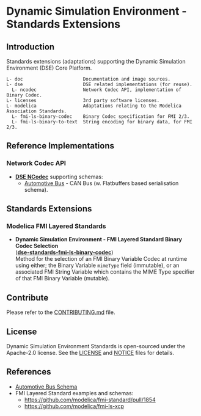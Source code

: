 <!--
Copyright 2023 Robert Bosch GmbH

SPDX-License-Identifier: Apache-2.0
-->

# Dynamic Simulation Environment - Standards Extensions


## Introduction

Standards extensions (adaptations) supporting the Dynamic Simulation Environment (DSE) Core Platform.

```
L- doc                      Documentation and image sources.
L- dse                      DSE related implementations (for reuse).
  L- ncodec                 Network Codec API, implementation of Binary Codec.
L- licenses                 3rd party software licenses.
L- modelica                 Adaptations relating to the Modelica Association Standards.
  L- fmi-ls-binary-codec    Binary Codec specification for FMI 2/3.
  L- fmi-ls-binary-to-text  String encoding for binary data, for FMI 2/3.
```



## Reference Implementations

### Network Codec API

* **[DSE NCodec](dse/ncodec/README.md)** supporting schemas:
  * [Automotive Bus](dse/ncodec/libs/automotive-bus/README.md) - CAN Bus (w. Flatbuffers based serialisation schema).



## Standards Extensions

### Modelica FMI Layered Standards

* **Dynamic Simulation Environment - FMI Layered Standard Binary Codec Selection**\
  (**[dse-standards-fmi-ls-binary-codec](modelica/fmi-ls-binary-codec/README.md)**)\
  Method for the selection of an FMI Binary Variable Codec at runtime using either; the Binary Variable `mimeType` field (immutable), or an associated FMI String Variable which contains the MIME Type specifier of that FMI Binary Variable (mutable).
<!--
* **Dynamic Simulation Environment - FMI Layered Standard for Binary to Text Encoding** (**[dse-standards-fmi-ls-binary-to-text](modelica/fmi-ls-binary-to-text/README.md)**)\
  Method for the exchange of ***Binary Data over FMI String Variables*** by using a binary-to-text encoding.
-->


## Contribute

Please refer to the [CONTRIBUTING.md](./CONTRIBUTING.md) file.



## License

Dynamic Simulation Environment Standards is open-sourced under the Apache-2.0 license.
See the [LICENSE](LICENSE) and [NOTICE](./NOTICE) files for details.



## References

* [Automotive Bus Schema](https://github.com/boschglobal/automotive-bus-schema)
* FMI Layered Standard examples and schemas:
  * https://github.com/modelica/fmi-standard/pull/1854
  * https://github.com/modelica/fmi-ls-xcp
